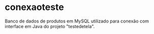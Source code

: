 # conexaoteste
Banco de dados de produtos em MySQL utilizado para conexão com interface em Java do projeto "testedetela".
